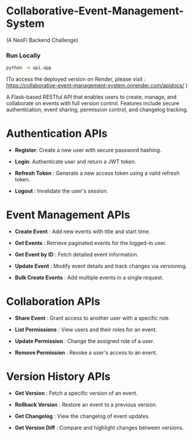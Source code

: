 # Collaborative-Event-Management-System
(A NeoFi Backend Challenge)

### Run Locally
```bash
python -m api.app
```
(To access the deployed version on Render, please visit : https://collaborative-event-management-system.onrender.com/apidocs/ )

A Flask-based RESTful API that enables users to create, manage, and collaborate on events with full version control. Features include secure authentication, event sharing, permission control, and changelog tracking.

# Authentication APIs
- **Register**: Create a new user with secure password hashing.

- **Login**: Authenticate user and return a JWT token.

- **Refresh Token** : Generate a new access token using a valid refresh token.

- **Logout** : Invalidate the user's session.

# Event Management APIs
- **Create Event** : Add new events with title and start time.

- **Get Events** : Retrieve paginated events for the logged-in user.

- **Get Event by ID** : Fetch detailed event information.

- **Update Event** : Modify event details and track changes via versioning.

- **Bulk Create Events** : Add multiple events in a single request.

# Collaboration APIs
- **Share Event** : Grant access to another user with a specific role.

- **List Permissions** : View users and their roles for an event.

- **Update Permission** : Change the assigned role of a user.

- **Remove Permission** : Revoke a user's access to an event.

# Version History APIs
- **Get Version** : Fetch a specific version of an event.

- **Rollback Version** : Restore an event to a previous version.

- **Get Changelog** : View the changelog of event updates.

- **Get Version Diff** : Compare and highlight changes between versions.

